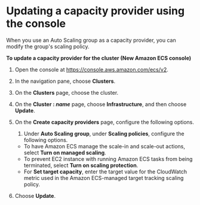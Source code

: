 # Updating a capacity provider using the console<a name="update-capacity-provider-console-v2"></a>

When you use an Auto Scaling group as a capacity provider, you can modify the group's scaling policy\.

**To update a capacity provider for the cluster \(New Amazon ECS console\)**

1. Open the console at [https://console\.aws\.amazon\.com/ecs/v2](https://console.aws.amazon.com/ecs/v2)\.

1. In the navigation pane, choose **Clusters**\.

1. On the **Clusters** page, choose the cluster\.

1. On the **Cluster : *name*** page, choose **Infrastructure**, and then choose **Update**\.

1. On the **Create capacity providers** page, configure the following options\.

   1. Under **Auto Scaling group**, under **Scaling policies**, configure the following options\.
     + To have Amazon ECS manage the scale\-in and scale\-out actions, select **Turn on managed scaling**\.
     + To prevent EC2 instance with running Amazon ECS tasks from being terminated, select **Turn on scaling protection**\.
     + For **Set target capacity**, enter the target value for the CloudWatch metric used in the Amazon ECS\-managed target tracking scaling policy\.

1. Choose **Update**\.